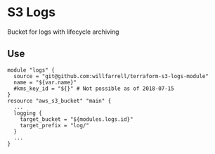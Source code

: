 # S3 Logs
Bucket for logs with lifecycle archiving

## Use
```hcl-terraform
module "logs" {
  source = "git@github.com:willfarrell/terraform-s3-logs-module"
  name = "${var.name}"
  #kms_key_id = "${}" # Not possible as of 2018-07-15
}
resource "aws_s3_bucket" "main" {
  ...
  logging {
    target_bucket = "${modules.logs.id}"
    target_prefix = "log/"
  }
  ...
}
```
